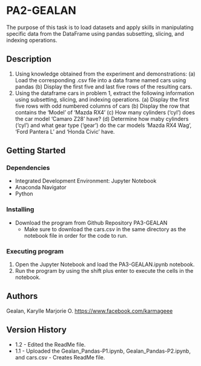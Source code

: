 # PA2-GEALAN

The purpose of this task is to load datasets and apply skills in manipulating specific data from the DataFrame using pandas subsetting, slicing, and indexing operations.

## Description

1. Using knowledge obtained from the experiment and demonstrations:
         (a) Load the corresponding .csv file into a data frame named cars using pandas
         (b) Display the first five and last five rows of the resulting cars.
2. Using the dataframe cars in problem 1, extract the following information using subsetting, slicing, and indexing operations.
         (a) Display the first five rows with odd numbered columns of cars
         (b) Display the row that contains the ‘Model’ of ‘Mazda RX4’
         (c) How many cylinders (‘cyl’) does the car model ‘Camaro Z28’ have?
         (d) Determine how maby cylinders (‘cyl’) and what gear type (‘gear’) do the car models ‘Mazda RX4 Wag’, ‘Ford Pantera L’ and ‘Honda Civic’ have.

## Getting Started

### Dependencies

- Integrated Development Environment: Jupyter Notebook
- Anaconda Navigator
- Python

### Installing
- Download the program from Github Repository PA3-GEALAN
    - Make sure to download the cars.csv in the same directory as the notebook file in order for the code to run.

### Executing program

1. Open the Jupyter Notebook and load the PA3-GEALAN.ipynb notebook.
2. Run the program by using the shift plus enter to execute the cells in the notebook.

## Authors
Gealan, Karylle Marjorie O. https://www.facebook.com/karmageee

## Version History

   - 1.2
         - Edited the ReadMe file.
   - 1.1 
         - Uploaded the Gealan_Pandas-P1.ipynb, Gealan_Pandas-P2.ipynb, and cars.csv
         - Creates ReadMe file.
